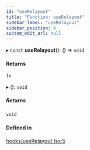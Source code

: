 ```yaml
---
id: "useRelayout"
title: "Function: useRelayout"
sidebar_label: "useRelayout"
sidebar_position: 0
custom_edit_url: null
---
```


▸ `Const` **useRelayout**(): () => `void`

#### Returns

`fn`

▸ (): `void`

##### Returns

`void`

#### Defined in

[hooks/useRelayout.tsx:5](https://github.com/JaeSeoKim/react-kakao-maps/blob/2648067/src/hooks/useRelayout.tsx#L5)
